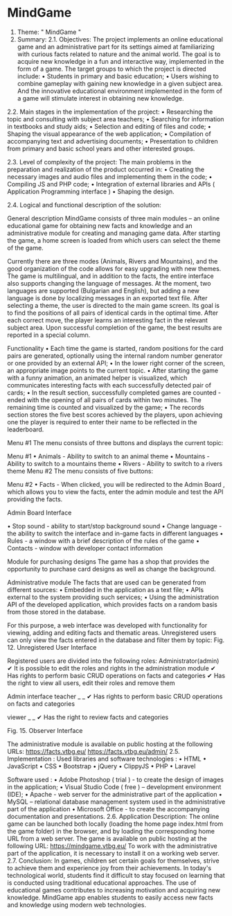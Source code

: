 # MindGame
1.	Theme: " MindGame "
2.	Summary:
2.1.	Objectives: 
The project implements an online educational game and an administrative part for its settings aimed at familiarizing with curious facts related to nature and the animal world. The goal is to acquire new knowledge in a fun and interactive way, implemented in the form of a game.
The target groups to which the project is directed include:
•	Students in primary and basic education;
•	Users wishing to combine gameplay with gaining new knowledge in a given subject area.
And the innovative educational environment implemented in the form of a game will stimulate interest in obtaining new knowledge.

2.2.	Main stages in the implementation of the project:
•	Researching the topic and consulting with subject area teachers;
•	Searching for information in textbooks and study aids;
•	Selection and editing of files and code;
•	Shaping the visual appearance of the web application;
•	Compilation of accompanying text and advertising documents;
•	Presentation to children from primary and basic school years and other interested groups.

2.3.	Level of complexity of the project: The main problems in the preparation and realization of the product occurred in:
•	Creating the necessary images and audio files and implementing them in the code;
•	Compiling JS and PHP code;
•	Integration of external libraries and APIs ( Application Programming interface )
•	Shaping the design.


2.4.	Logical and functional description of the solution:

General description
MindGame consists of three main modules – an online educational game for obtaining new facts and knowledge and an administrative module for creating and managing game data.
After starting the game, a home screen is loaded from which users can select the theme of the game.
 


Currently there are three modes (Animals, Rivers and Mountains), and the good organization of the code allows for easy upgrading with new themes.
The game is multilingual, and in addition to the facts, the entire interface also supports changing the language of messages. At the moment, two languages are supported (Bulgarian and English), but adding a new language is done by localizing messages in an exported text file.
After selecting a theme, the user is directed to the main game screen. Its goal is to find the positions of all pairs of identical cards in the optimal time. After each correct move, the player learns an interesting fact in the relevant subject area. Upon successful completion of the game, the best results are reported in a special column.


Functionality
•	Each time the game is started, random positions for the card pairs are generated, optionally using the internal random number generator or one provided by an external API;
•	In the lower right corner of the screen, an appropriate image points to the current topic.
•	After starting the game with a funny animation, an animated helper is visualized, which communicates interesting facts with each successfully detected pair of cards;
•	In the result section, successfully completed games are counted - ended with the opening of all pairs of cards within two minutes. The remaining time is counted and visualized by the game;
•	The records section stores the five best scores achieved by the players, upon achieving one the player is required to enter their name to be reflected in the leaderboard.
 

Menu #1
The menu consists of three buttons and displays the current topic:
 
 Menu #1
•	Animals - Ability to switch to an animal theme
•	Mountains - Ability to switch to a mountains theme
•	Rivers - Ability to switch to a rivers theme
Menu #2
The menu consists of five buttons:
 

Menu #2
•	Facts - When clicked, you will be redirected to the Admin Board , which allows you to view the facts, enter the admin module and test the API providing the facts.
 
Admin Board Interface

•	Stop sound - ability to start/stop background sound
•	Change language - the ability to switch the interface and in-game facts in different languages
•	Rules - a window with a brief description of the rules of the game
•	Contacts - window with developer contact information

Module for purchasing designs
The game has a shop that provides the opportunity to purchase card designs as well as change the background.

Administrative module
The facts that are used can be generated from different sources:
•	Embedded in the application as a text file;
•	APIs external to the system providing such services;
•	Using the administration API of the developed application, which provides facts on a random basis from those stored in the database.

For this purpose, a web interface was developed with functionality for viewing, adding and editing facts and thematic areas.
Unregistered users can only view the facts entered in the database and filter them by topic:
Fig. 12. Unregistered User Interface


Registered users are divided into the following roles:
Administrator(admin) 
✔	It is possible to edit the roles and rights in the administration module
✔	Has rights to perform basic CRUD operations on facts and categories
✔	Has the right to view all users, edit their roles and remove them
 
Admin interface
teacher _ _ 
✔	Has rights to perform basic CRUD operations on facts and categories
 
viewer _ _ 
✔	Has the right to review facts and categories
 
Fig. 15. Observer Interface


The administrative module is available on public hosting at the following URLs:
https://facts.vtbg.eu/
https://facts.vtbg.eu/admin/
2.5.	Implementation :
Used libraries and software technologies :
•	HTML
•	JavaScript
•	CSS
•	Bootstrap
•	jQuery
•	ClippyJS
•	PHP
•	Laravel

Software used :
•	Adobe Photoshop ( trial ) - to create the design of images in the application;
•	Visual Studio Code ( free ) – development environment (IDE);
•	Apache - web server for the administrative part of the application
•	 MySQL – relational database management system used in the administrative part of the application
•	Microsoft Office - to create the accompanying documentation and presentations.
2.6.	Application Description: 
The online game can be launched both locally (loading the home page index.html from the game folder) in the browser, and by loading the corresponding home URL from a web server. The game is available on public hosting at the following URL: https://mindgame.vtbg.eu/ 
To work with the administrative part of the application, it is necessary to install it on a working web server.
2.7.	Conclusion: 
In games, children set certain goals for themselves, strive to achieve them and experience joy from their achievements. In today's technological world, students find it difficult to stay focused on learning that is conducted using traditional educational approaches. The use of educational games contributes to increasing motivation and acquiring new knowledge.
MindGame app enables students to easily access new facts and knowledge using modern web technologies.



